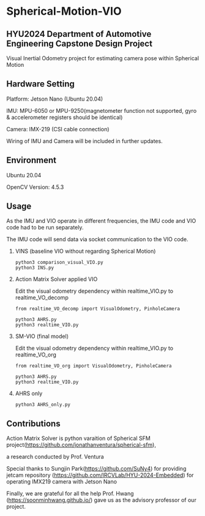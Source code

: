 # Spherical-Motion-VIO
HYU2024 Department of Automotive Engineering Capstone Design Project
---------------------------------------------------------------
Visual Inertial Odometry project for estimating camera pose within Spherical Motion

Hardware Setting
----------------------
Platform: Jetson Nano (Ubuntu 20.04) 

IMU: MPU-6050 or MPU-9250(magnetometer function not supported, gyro & accelerometer registers should be identical)

Camera: IMX-219 (CSI cable connection)

Wiring of IMU and Camera will be included in further updates.

Environment
----------------------
Ubuntu 20.04

OpenCV Version: 4.5.3

Usage
----------------------
As the IMU and VIO operate in different frequencies, the IMU code and VIO code had to be run separately.

The IMU code will send data via socket communication to the VIO code.

1. VINS (baseline VIO without regarding Spherical Motion)

   ```
   python3 comparison_visual_VIO.py
   python3 INS.py
   ```
   
3. Action Matrix Solver applied VIO

   Edit the visual odometry dependency within realtime_VIO.py to realtime_VO_decomp

   ```
   from realtime_VO_decomp import VisualOdometry, PinholeCamera
   ```

   ```
   python3 AHRS.py
   python3 realtime_VIO.py
   ```
   
5. SM-VIO (final model)

   Edit the visual odometry dependency within realtime_VIO.py to realtime_VO_org
   
   ```
   from realtime_VO_org import VisualOdometry, PinholeCamera
   ```
   
   ```
   python3 AHRS.py
   python3 realtime_VIO.py
   ```
7. AHRS only
   
   ```
   python3 AHRS_only.py
   ```

Contributions
----------------------
Action Matrix Solver is python varaition of Spherical SFM project(<https://github.com/jonathanventura/spherical-sfm>),

a research conducted by Prof. Ventura



Special thanks to Sungjin Park(<https://github.com/SuNy4>) for providing jetcam repository (<https://github.com/IRCVLab/HYU-2024-Embedded>) for operating IMX219 camera with Jetson Nano

Finally, we are grateful for all the help Prof. Hwang (<https://soonminhwang.github.io/>) gave us as the advisory professor of our project.

